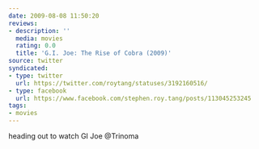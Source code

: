 ```yaml
---
date: 2009-08-08 11:50:20
reviews:
- description: ''
  media: movies
  rating: 0.0
  title: 'G.I. Joe: The Rise of Cobra (2009)'
source: twitter
syndicated:
- type: twitter
  url: https://twitter.com/roytang/statuses/3192160516/
- type: facebook
  url: https://www.facebook.com/stephen.roy.tang/posts/113045253245
tags:
- movies
---
```


heading out to watch GI Joe @Trinoma